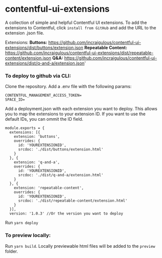 # contentful-ui-extensions

A collection of simple and helpful Contentful UI extensions. To add the extensions to Contentful, click `install from GitHub` and add the URL to the extension .json file.  

Extensions: 
**Buttons:** https://github.com/incraigulous/contentful-ui-extensions/dist/buttons/extension.json
**Repeatable Content:** https://github.com/incraigulous/contentful-ui-extensions/dist/repeatable-content/extension.json
**Q&A:** https://github.com/incraigulous/contentful-ui-extensions/dist/q-and-a/extension.json'

### To deploy to github via CLI: 
Clone the repository. Add a .env file with the following params: 

```
CONTENTFUL_MANAGEMENT_ACCESS_TOKEN=
SPACE_ID=
```

Add a deployment.json with each extension you want to deploy. This allows you to map the extensions to your extension ID.
If you want to use the default IDs, you can ommit the ID field.

```
module.exports = {
  extensions: [{
    extension: 'buttons',
    overrides: {
      id: 'YOUREXTENSIONID',
      srcdoc: './dist/buttons/extension.html'
    }
  }, {
    extension: 'q-and-a',
    overrides: {
      id: 'YOUREXTENSIONID',
      srcdoc: './dist/q-and-a/extension.html'
    }
  }, {
    extension: 'repeatable-content',
    overrides: {
      id: 'YOUREXTENSIONID',
      srcdoc: './dist/repeatable-content/extension.html'
    }
  }],
  version: '1.0.3' //Or the version you want to deploy
```

Run `yarn deploy`

### To preview locally: 

Run `yarn build`. Locally previewable html files will be added to the `preview` folder.
